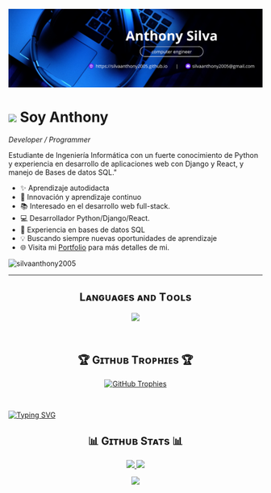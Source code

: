 <!--Banner-->
![Silvaanthony2005 Banner Image](https://github.com/silvaanthony2005/Banner.png/blob/main/banner.PNG)

<!--Header Name-->
# <img src="https://emojis.slackmojis.com/emojis/images/1531849430/4246/blob-sunglasses.gif?1531849430" width="30"/> Soy Anthony 
*Developer / Programmer*
<br /> 

<!--Start Intro-->               
<p align="left">Estudiante de Ingeniería Informática con un fuerte conocimiento de Python y experiencia en desarrollo de aplicaciones web con Django y React, y manejo de Bases de datos SQL."</p>

- ✨ Aprendizaje autodidacta
- 🌱 Innovación y aprendizaje continuo
- 📚 Interesado en el desarrollo web full-stack.
- 💻 Desarrollador Python/Django/React.
- 💾 Experiencia en bases de datos SQL
- 💡 Buscando siempre nuevas oportunidades de aprendizaje
- 🌐 Visita mi [Portfolio](https://silvaanthony2005.github.io) para más detalles de mi.
<!--End Intro-->

<!--Profile Count Badge-->
<p align="left">
  <img src="https://komarev.com/ghpvc/?username=silvaanthony2005&label=Profile%20views&color=770677&style=for-the-badge&logo=star" alt="silvaanthony2005" style="padding-right:20px;" />
</p>

---

<!--Languages and Tools Section-->       
<h2 align="center">Lᴀɴɢᴜᴀɢᴇs ᴀɴᴅ Tᴏᴏʟs</h2> 
<p align="center">
<img width="500px"  src="https://skillicons.dev/icons?i=py,django,flask,react,js,html,css,nodejs,git,vscode,mysql,sqlite,postgres&perline=10"  />
</p>
<br />

<!--Trophies Section-->   
<h2 align="center">🏆 Gɪᴛʜᴜʙ Tʀᴏᴘʜɪᴇs 🏆</h2>
<p align="center">
  <a href="https://github.com/silvaanthony2005/github-profile-trophy">
    <img src="https://github-profile-trophy.vercel.app/?username=silvaanthony2005&row=2&column=6&margin-w=20&margin-h=20" alt="GitHub Trophies">
  </a>
</p>
<br />

[![Typing SVG](https://readme-typing-svg.herokuapp.com?font=Orbitron&pause=1000&color=2DD219&center=true&vCenter=true&width=435&lines=%2F%2F%3EHola+a+todos;%3EMi+nombre+es+Anthony;%24Desarrollador+de+software)](https://git.io/typing-svg)

<h2 align="center">📊 Gɪᴛʜᴜʙ Sᴛᴀᴛs 📊</h2>
<p align="center">
  <a href="https://github.com/silvaanthony2005">
    <img height="150em" src="https://github-readme-stats-eight-theta.vercel.app/api?username=silvaanthony2005&show_icons=true&theme=algolia&include_all_commits=true&count_private=true"/>
  </a>
  <a href="https://github.com/silvaanthony2005">
    <img height="150em" src="https://github-readme-stats-eight-theta.vercel.app/api/top-langs/?username=silvaanthony2005&layout=compact&langs_count=8&theme=algolia"/>
  </a>
</p>

<p align="center">
  <img height="180em" src="https://github-readme-streak-stats.herokuapp.com/?user=silvaanthony2005&theme=dark&hide_border=true"/>
</p>

<!--
* a
* b
* c
* d
***


1. d
2. e
3. f
4. g 
___

| Columna1 | Columna2 | Columna3|
|----------|----------|---------|
| Dato1    | Dato3    | Dato4   |


- [x] tarea 1 Tarea completada
- [ ] Tarea 2 Tarea incompleta
